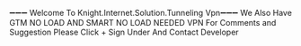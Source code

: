 ➖➖➖ Welcome To Knight.Internet.Solution.Tunneling Vpn➖➖➖
We Also Have GTM NO LOAD AND SMART NO LOAD NEEDED VPN
For Comments and Suggestion Please Click + Sign Under 
And Contact Developer

